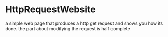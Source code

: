 # HttpRequestWebsite
a simple web page that produces a http get request and shows you how its done. the part about modifying the request is half complete
